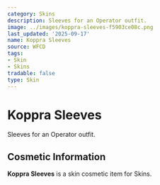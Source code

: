 ```yaml
---
category: Skins
description: Sleeves for an Operator outfit.
image: ../images/koppra-sleeves-f5903ce08c.png
last_updated: '2025-09-17'
name: Koppra Sleeves
source: WFCD
tags:
- Skin
- Skins
tradable: false
type: Skin
---
```


# Koppra Sleeves

Sleeves for an Operator outfit.

## Cosmetic Information

**Koppra Sleeves** is a skin cosmetic item for Skins.

